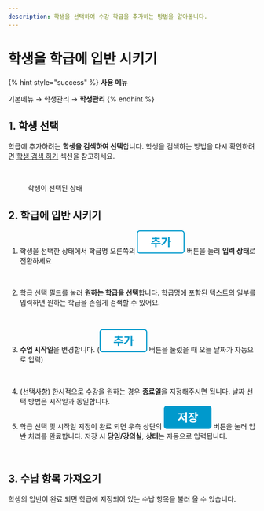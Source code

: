```yaml
---
description: 학생을 선택하여 수강 학급을 추가하는 방법을 알아봅니다.
---
```


# 학생을 학급에 입반 시키기

{% hint style="success" %}
**사용 메뉴**

기본메뉴 → 학생관리 → **학생관리**
{% endhint %}

## 1. 학생 선택

학급에 추가하려는 **학생을 검색하여 선택**합니다. 학생을 검색하는 방법을 다시 확인하려면 [학생 검색 하기](add-student-1.md#1.) 섹션을 참고하세요.

<figure><img src="../../.gitbook/assets/학급추가_학생선택.png" alt=""><figcaption><p>학생이 선택된 상태</p></figcaption></figure>

## 2. 학급에 입반 시키기

1. 학생을 선택한 상태에서 학급명 오른쪽의 <img src="../../.gitbook/assets/btn_추가.png" alt="" data-size="line"> 버튼을 눌러 **입력 상태**로 전환하세요

<figure><img src="../../.gitbook/assets/학급추가_입력상태 (1).png" alt=""><figcaption></figcaption></figure>

2. 학급 선택 필드를 눌러 **원하는 학급을 선택**합니다. 학급명에 포함된 텍스트의 일부를 입력하면 원하는 학급을 손쉽게 검색할 수 있어요.

<figure><img src="../../.gitbook/assets/키워드검색.png" alt=""><figcaption></figcaption></figure>

3. **수업 시작일**을 변경합니다. (<img src="../../.gitbook/assets/btn_추가.png" alt="" data-size="line"> 버튼을 눌렀을 때 오늘 날짜가 자동으로 입력)&#x20;

<figure><img src="../../.gitbook/assets/시작일지정.png" alt=""><figcaption></figcaption></figure>

4. (선택사항) 한시적으로 수강을 원하는 경우 **종료일**을 지정해주시면 됩니다. 날짜 선택 방법은 시작일과 동일합니다.
5. 학급 선택 및 시작일 지정이 완료 되면 우측 상단의 <img src="../../.gitbook/assets/btn_저장.png" alt="" data-size="line"> 버튼을 눌러 입반 처리를 완료합니다. 저장 시 **담임/강의실**, **상태**는 자동으로 입력됩니다.

<figure><img src="../../.gitbook/assets/저장완료.png" alt=""><figcaption></figcaption></figure>

## 3. 수납 항목 가져오기

학생의 입반이 완료 되면 학급에 지정되어 있는 수납 항목을 불러 올 수 있습니다.
